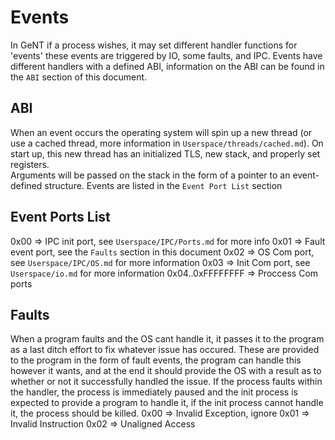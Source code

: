 # Events
In GeNT if a process wishes, it may set different handler functions for 'events' these events are triggered by IO, some faults, and IPC.
Events have different handlers with a defined ABI, information on the ABI can be found in the `ABI` section of this document.

## ABI
When an event occurs the operating system will spin up a new thread (or use a cached thread, more information in `Userspace/threads/cached.md`).
On start up, this new thread has an initialized TLS, new stack, and properly set registers.   
Arguments will be passed on the stack in the form of a pointer to an event-defined structure.
Events are listed in the `Event Port List` section

## Event Ports List
0x00 => IPC init port, see `Userspace/IPC/Ports.md` for more info
0x01 => Fault event port, see the `Faults` section in this document
0x02 => OS Com port, see `Userspace/IPC/OS.md` for more information
0x03 => Init Com port, see `Userspace/io.md` for more information
0x04..0xFFFFFFFF => Proccess Com ports

## Faults
When a program faults and the OS cant handle it, it passes it to the program as a last ditch effort to fix whatever issue has occured.
These are provided to the program in the form of fault events, the program can handle this however it wants, and at the end it should provide the OS with a result as to whether or not it successfully handled the issue.
If the process faults within the handler, the process is immediately paused and the init process is expected to provide a program to handle it, if the init process cannot handle it, the process should be killed.
0x00 => Invalid Exception, ignore
0x01 => Invalid Instruction
0x02 => Unaligned Access